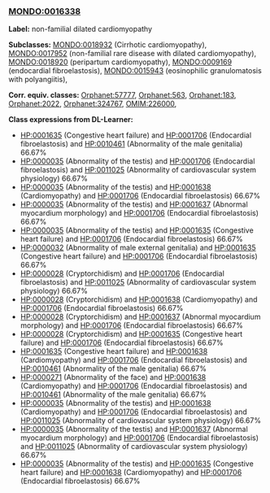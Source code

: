 
### [MONDO:0016338](http://purl.obolibrary.org/obo/MONDO_0016338)
**Label:** non-familial dilated cardiomyopathy

**Subclasses:** [MONDO:0018932](http://purl.obolibrary.org/obo/MONDO_0018932) (Cirrhotic cardiomyopathy), [MONDO:0017952](http://purl.obolibrary.org/obo/MONDO_0017952) (non-familial rare disease with dilated cardiomyopathy), [MONDO:0018920](http://purl.obolibrary.org/obo/MONDO_0018920) (peripartum cardiomyopathy), [MONDO:0009169](http://purl.obolibrary.org/obo/MONDO_0009169) (endocardial fibroelastosis), [MONDO:0015943](http://purl.obolibrary.org/obo/MONDO_0015943) (eosinophilic granulomatosis with polyangiitis), 

**Corr. equiv. classes:** [Orphanet:57777](http://www.orpha.net/ORDO/Orphanet_57777), [Orphanet:563](http://www.orpha.net/ORDO/Orphanet_563), [Orphanet:183](http://www.orpha.net/ORDO/Orphanet_183), [Orphanet:2022](http://www.orpha.net/ORDO/Orphanet_2022), [Orphanet:324767](http://www.orpha.net/ORDO/Orphanet_324767), [OMIM:226000](http://purl.obolibrary.org/obo/OMIM_226000), 

**Class expressions from DL-Learner:**

- [HP:0001635](http://purl.obolibrary.org/obo/HP_0001635) (Congestive heart failure) and [HP:0001706](http://purl.obolibrary.org/obo/HP_0001706) (Endocardial fibroelastosis) and [HP:0010461](http://purl.obolibrary.org/obo/HP_0010461) (Abnormality of the male genitalia) 66.67%
- [HP:0000035](http://purl.obolibrary.org/obo/HP_0000035) (Abnormality of the testis) and [HP:0001706](http://purl.obolibrary.org/obo/HP_0001706) (Endocardial fibroelastosis) and [HP:0011025](http://purl.obolibrary.org/obo/HP_0011025) (Abnormality of cardiovascular system physiology) 66.67%
- [HP:0000035](http://purl.obolibrary.org/obo/HP_0000035) (Abnormality of the testis) and [HP:0001638](http://purl.obolibrary.org/obo/HP_0001638) (Cardiomyopathy) and [HP:0001706](http://purl.obolibrary.org/obo/HP_0001706) (Endocardial fibroelastosis) 66.67%
- [HP:0000035](http://purl.obolibrary.org/obo/HP_0000035) (Abnormality of the testis) and [HP:0001637](http://purl.obolibrary.org/obo/HP_0001637) (Abnormal myocardium morphology) and [HP:0001706](http://purl.obolibrary.org/obo/HP_0001706) (Endocardial fibroelastosis) 66.67%
- [HP:0000035](http://purl.obolibrary.org/obo/HP_0000035) (Abnormality of the testis) and [HP:0001635](http://purl.obolibrary.org/obo/HP_0001635) (Congestive heart failure) and [HP:0001706](http://purl.obolibrary.org/obo/HP_0001706) (Endocardial fibroelastosis) 66.67%
- [HP:0000032](http://purl.obolibrary.org/obo/HP_0000032) (Abnormality of male external genitalia) and [HP:0001635](http://purl.obolibrary.org/obo/HP_0001635) (Congestive heart failure) and [HP:0001706](http://purl.obolibrary.org/obo/HP_0001706) (Endocardial fibroelastosis) 66.67%
- [HP:0000028](http://purl.obolibrary.org/obo/HP_0000028) (Cryptorchidism) and [HP:0001706](http://purl.obolibrary.org/obo/HP_0001706) (Endocardial fibroelastosis) and [HP:0011025](http://purl.obolibrary.org/obo/HP_0011025) (Abnormality of cardiovascular system physiology) 66.67%
- [HP:0000028](http://purl.obolibrary.org/obo/HP_0000028) (Cryptorchidism) and [HP:0001638](http://purl.obolibrary.org/obo/HP_0001638) (Cardiomyopathy) and [HP:0001706](http://purl.obolibrary.org/obo/HP_0001706) (Endocardial fibroelastosis) 66.67%
- [HP:0000028](http://purl.obolibrary.org/obo/HP_0000028) (Cryptorchidism) and [HP:0001637](http://purl.obolibrary.org/obo/HP_0001637) (Abnormal myocardium morphology) and [HP:0001706](http://purl.obolibrary.org/obo/HP_0001706) (Endocardial fibroelastosis) 66.67%
- [HP:0000028](http://purl.obolibrary.org/obo/HP_0000028) (Cryptorchidism) and [HP:0001635](http://purl.obolibrary.org/obo/HP_0001635) (Congestive heart failure) and [HP:0001706](http://purl.obolibrary.org/obo/HP_0001706) (Endocardial fibroelastosis) 66.67%
- [HP:0001635](http://purl.obolibrary.org/obo/HP_0001635) (Congestive heart failure) and [HP:0001638](http://purl.obolibrary.org/obo/HP_0001638) (Cardiomyopathy) and [HP:0001706](http://purl.obolibrary.org/obo/HP_0001706) (Endocardial fibroelastosis) and [HP:0010461](http://purl.obolibrary.org/obo/HP_0010461) (Abnormality of the male genitalia) 66.67%
- [HP:0000271](http://purl.obolibrary.org/obo/HP_0000271) (Abnormality of the face) and [HP:0001638](http://purl.obolibrary.org/obo/HP_0001638) (Cardiomyopathy) and [HP:0001706](http://purl.obolibrary.org/obo/HP_0001706) (Endocardial fibroelastosis) and [HP:0010461](http://purl.obolibrary.org/obo/HP_0010461) (Abnormality of the male genitalia) 66.67%
- [HP:0000035](http://purl.obolibrary.org/obo/HP_0000035) (Abnormality of the testis) and [HP:0001638](http://purl.obolibrary.org/obo/HP_0001638) (Cardiomyopathy) and [HP:0001706](http://purl.obolibrary.org/obo/HP_0001706) (Endocardial fibroelastosis) and [HP:0011025](http://purl.obolibrary.org/obo/HP_0011025) (Abnormality of cardiovascular system physiology) 66.67%
- [HP:0000035](http://purl.obolibrary.org/obo/HP_0000035) (Abnormality of the testis) and [HP:0001637](http://purl.obolibrary.org/obo/HP_0001637) (Abnormal myocardium morphology) and [HP:0001706](http://purl.obolibrary.org/obo/HP_0001706) (Endocardial fibroelastosis) and [HP:0011025](http://purl.obolibrary.org/obo/HP_0011025) (Abnormality of cardiovascular system physiology) 66.67%
- [HP:0000035](http://purl.obolibrary.org/obo/HP_0000035) (Abnormality of the testis) and [HP:0001635](http://purl.obolibrary.org/obo/HP_0001635) (Congestive heart failure) and [HP:0001638](http://purl.obolibrary.org/obo/HP_0001638) (Cardiomyopathy) and [HP:0001706](http://purl.obolibrary.org/obo/HP_0001706) (Endocardial fibroelastosis) 66.67%


